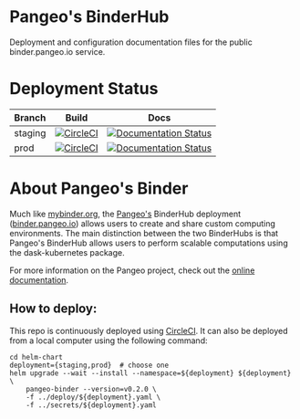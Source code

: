 Pangeo's BinderHub
==================

Deployment and configuration documentation files for the public binder.pangeo.io service.


# Deployment Status

Branch | Build | Docs
-- |-- | --
staging | [![CircleCI](https://circleci.com/gh/pangeo-data/pangeo-binder/tree/staging.svg?style=svg)](https://circleci.com/gh/pangeo-data/pangeo-binder/tree/staging) | [![Documentation Status](https://readthedocs.org/projects/pangeo-binder/badge/?version=staging)](https://pangeo-binder.readthedocs.io/en/staging/?badge=staging)
prod | [![CircleCI](https://circleci.com/gh/pangeo-data/pangeo-binder/tree/prod.svg?style=svg)](https://circleci.com/gh/pangeo-data/pangeo-binder/tree/prod) | [![Documentation Status](https://readthedocs.org/projects/pangeo-binder/badge/?version=prod)](https://pangeo-binder.readthedocs.io/en/prod/?badge=prod)


# About Pangeo's Binder

Much like [mybinder.org](https://mybinder.org), the [Pangeo's](https://pangeo.io/) BinderHub deployment ([binder.pangeo.io](https://binder.pangeo.io/)) allows users to create and share custom computing environments. The main distinction between the two BinderHubs is that Pangeo's BinderHub allows users to perform scalable computations using the dask-kubernetes package.

For more information on the Pangeo project, check out the [online documentation](http://pangeo-binder.readthedocs.io/).

## How to deploy:
This repo is continuously deployed using [CircleCI](https://circleci.com/gh/pangeo-data/pangeo-binder). It can also be deployed from a local computer using the following command:
```
cd helm-chart
deployment={staging,prod}  # choose one
helm upgrade --wait --install --namespace=${deployment} ${deployment} \
    pangeo-binder --version=v0.2.0 \
    -f ../deploy/${deployment}.yaml \
    -f ../secrets/${deployment}.yaml
```